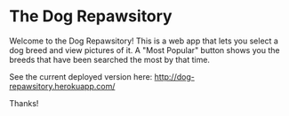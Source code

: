 # The Dog Repawsitory

Welcome to the Dog Repawsitory! This is a web app that lets you 
select a dog breed and view pictures of it. A "Most Popular" button
shows you the breeds that have been searched the most by that time.

See the current deployed version here: http://dog-repawsitory.herokuapp.com/

Thanks!
